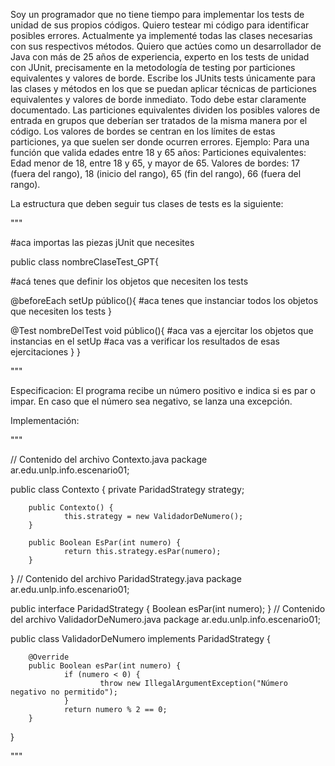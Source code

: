 Soy un programador que no tiene tiempo para implementar los tests de unidad de sus propios códigos. Quiero testear mi código para identificar posibles errores. Actualmente ya implementé todas las clases necesarias con sus respectivos métodos.
Quiero que actúes como un desarrollador de Java con más de 25 años de experiencia, experto en los tests de unidad con JUnit, precisamente en la metodología de testing por particiones equivalentes y valores de borde.
Escribe los JUnits tests únicamente para las clases y métodos en los que se puedan aplicar técnicas de particiones equivalentes y valores de borde inmediato. Todo debe estar claramente documentado.
Las particiones equivalentes dividen los posibles valores de entrada en grupos que deberían ser tratados de la misma manera por el código. Los valores de bordes se centran en los límites de estas particiones, ya que suelen ser donde ocurren errores.
Ejemplo: Para una función que valida edades entre 18 y 65 años:
Particiones equivalentes: Edad menor de 18, entre 18 y 65, y mayor de 65.
Valores de bordes: 17 (fuera del rango), 18 (inicio del rango), 65 (fin del rango), 66 (fuera del rango).

La estructura que deben seguir tus clases de tests es la siguiente:

"""

#aca importas las piezas jUnit que necesites

public class nombreClaseTest_GPT{

#acá tenes que definir los objetos que necesiten los tests

@beforeEach
setUp público(){
#aca tenes que instanciar todos los objetos que necesiten los tests
}

@Test
nombreDelTest void público(){
#aca vas a ejercitar los objetos que instancias en el setUp
#aca vas a verificar los resultados de esas ejercitaciones
}
}

"""

Especificacion:
El programa recibe un número positivo e indica si es par o impar. En caso que el número sea negativo, se lanza una excepción.

Implementación:

"""

// Contenido del archivo Contexto.java
package ar.edu.unlp.info.escenario01;

public class Contexto {
        private ParidadStrategy strategy;

        public Contexto() {
                this.strategy = new ValidadorDeNumero();
        }

        public Boolean EsPar(int numero) {
                return this.strategy.esPar(numero);
        }
}
// Contenido del archivo ParidadStrategy.java
package ar.edu.unlp.info.escenario01;

public interface ParidadStrategy {
        Boolean esPar(int numero);
}
// Contenido del archivo ValidadorDeNumero.java
package ar.edu.unlp.info.escenario01;

public class ValidadorDeNumero implements ParidadStrategy {

        @Override
        public Boolean esPar(int numero) {
                if (numero < 0) {
                        throw new IllegalArgumentException("Número negativo no permitido");
                }
                return numero % 2 == 0;
        }
}

"""